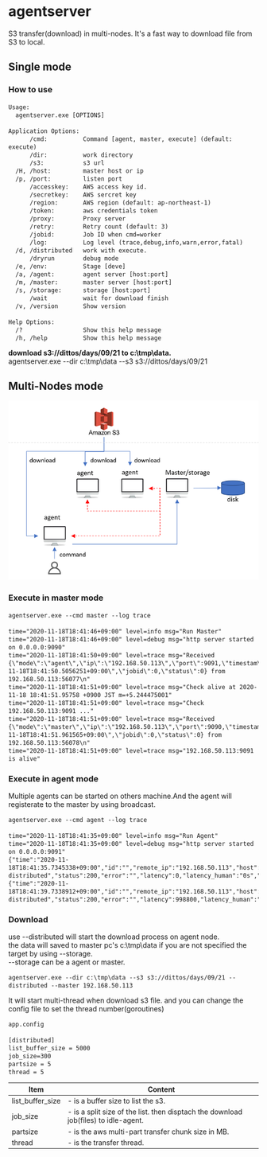 # agentserver
S3 transfer(download) in multi-nodes. It's a fast way to download file from S3 to local.

## Single mode 
### How to use
```
Usage:
  agentserver.exe [OPTIONS]

Application Options:
      /cmd:          Command [agent, master, execute] (default: execute)
      /dir:          work directory
      /s3:           s3 url
  /H, /host:         master host or ip
  /p, /port:         listen port
      /accesskey:    AWS access key id.
      /secretkey:    AWS sercret key
      /region:       AWS region (default: ap-northeast-1)
      /token:        aws credentials token
      /proxy:        Proxy server
      /retry:        Retry count (default: 3)
      /jobid:        Job ID when cmd=worker
      /log:          Log level (trace,debug,info,warn,error,fatal)
  /d, /distributed   work with execute.
      /dryrun        debug mode
  /e, /env:          Stage [deve]
  /a, /agent:        agent server [host:port]
  /m, /master:       master server [host:port]
  /s, /storage:      storage [host:port]
      /wait          wait for download finish
  /v, /version       Show version

Help Options:
  /?                 Show this help message
  /h, /help          Show this help message
```

**download s3://dittos/days/09/21 to c:\tmp\data.**<br>
agentserver.exe --dir c:\tmp\data --s3 s3://dittos/days/09/21 <br>


## Multi-Nodes mode
![mode](https://github.com/cereskou/agentserver/blob/main/images/layout.png)

### Execute in master mode
```
agentserver.exe --cmd master --log trace

time="2020-11-18T18:41:46+09:00" level=info msg="Run Master"
time="2020-11-18T18:41:46+09:00" level=debug msg="http server started on 0.0.0.0:9090"
time="2020-11-18T18:41:50+09:00" level=trace msg="Received {\"mode\":\"agent\",\"ip\":\"192.168.50.113\",\"port\":9091,\"timestam\":\"2020-11-18T18:41:50.5056251+09:00\",\"jobid\":0,\"status\":0} from 192.168.50.113:56077\n"
time="2020-11-18T18:41:51+09:00" level=trace msg="Check alive at 2020-11-18 18:41:51.95758 +0900 JST m=+5.244475001"
time="2020-11-18T18:41:51+09:00" level=trace msg="Check 192.168.50.113:9091 ..."
time="2020-11-18T18:41:51+09:00" level=trace msg="Received {\"mode\":\"master\",\"ip\":\"192.168.50.113\",\"port\":9090,\"timestam\":\"2020-11-18T18:41:51.961565+09:00\",\"jobid\":0,\"status\":0} from 192.168.50.113:56078\n"
time="2020-11-18T18:41:51+09:00" level=trace msg="192.168.50.113:9091 is alive"
```

### Execute in agent mode
Multiple agents can be started on others machine.And the agent will registerate to the master by using broadcast.

```
agentserver.exe --cmd agent --log trace

time="2020-11-18T18:41:35+09:00" level=info msg="Run Agent"
time="2020-11-18T18:41:35+09:00" level=debug msg="http server started on 0.0.0.0:9091"
{"time":"2020-11-18T18:41:35.7345338+09:00","id":"","remote_ip":"192.168.50.113","host":"192.168.50.113:9091","method":"GET","uri":"/health","user_agent":"s3transfer distributed","status":200,"error":"","latency":0,"latency_human":"0s","bytes_in":0,"bytes_out":11}
{"time":"2020-11-18T18:41:39.7338912+09:00","id":"","remote_ip":"192.168.50.113","host":"192.168.50.113:9091","method":"GET","uri":"/health","user_agent":"s3transfer distributed","status":200,"error":"","latency":998800,"latency_human":"998.8µs","bytes_in":0,"bytes_out":11}
```

### Download
use --distributed will start the download process on agent node.<br>
the data will saved to master pc's c:\tmp\data if you are not specified the target by using --storage. <br>
--storage can be a agent or master.

```
agentserver.exe --dir c:\tmp\data --s3 s3://dittos/days/09/21 --distributed --master 192.168.50.113
```

It will start multi-thread when download s3 file. and you can change the config file to set the thread number(goroutines)

```
app.config

[distributed]
list_buffer_size = 5000
job_size=300
partsize = 5
thread = 5
```

| Item | Content |
|- |- |
|list_buffer_size | - is a buffer size to list the s3. |
|job_size | - is a split size of the list. then disptach the download job(files) to idle-agent. |
|partsize | - is the aws multi-part transfer chunk size in MB. |
|thread | - is the transfer thread. |
